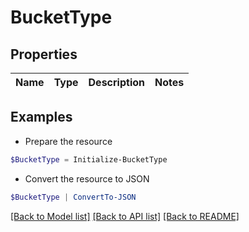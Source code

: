 # BucketType
## Properties

Name | Type | Description | Notes
------------ | ------------- | ------------- | -------------

## Examples

- Prepare the resource
```powershell
$BucketType = Initialize-BucketType 
```

- Convert the resource to JSON
```powershell
$BucketType | ConvertTo-JSON
```

[[Back to Model list]](../README.md#documentation-for-models) [[Back to API list]](../README.md#documentation-for-api-endpoints) [[Back to README]](../README.md)


